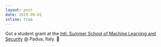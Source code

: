 ```yaml
---
layout: post
date: 2019-09-01
inline: true
---
```


Got a student grant at the [Intl. Summer School of Machine Learning and Security](https://spritz.math.unipd.it/events/2019/PIU2019/PagesOutput/MLS/index.html) @ Padua, Italy. :gift:
